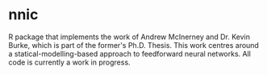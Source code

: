 # nnic
R package that implements the work of Andrew McInerney and Dr. Kevin Burke, which is part of the former's Ph.D. Thesis.
This work centres around a statical-modelling-based approach to feedforward neural networks.
All code is currently a work in progress.
